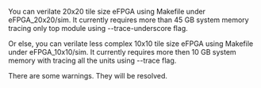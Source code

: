 You can verilate 20x20 tile size eFPGA using Makefile under eFPGA_20x20/sim. It currently requires more than 45 GB system memory tracing only top module using --trace-underscore flag.

Or else, you can verilate less complex 10x10 tile size eFPGA using Makefile under eFPGA_10x10/sim. It currently requires more then 10 GB system memory with tracing all the units using --trace flag.

There are some warnings. They will be resolved.
